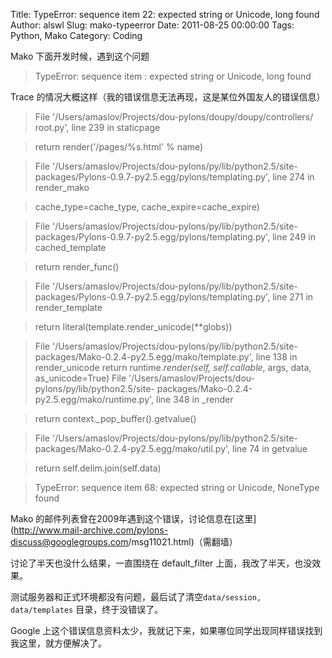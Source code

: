 Title: TypeError: sequence item 22: expected string or Unicode, long found
Author: alswl
Slug: mako-typeerror
Date: 2011-08-25 00:00:00
Tags: Python, Mako
Category: Coding

Mako 下面开发时候，遇到这个问题

> TypeError: sequence item : expected string or Unicode, long found

Trace 的情况大概这样（我的错误信息无法再现，这是某位外国友人的错误信息）

> File '/Users/amaslov/Projects/dou-pylons/doupy/doupy/controllers/ root.py',
line 239 in staticpage

>

> return render('/pages/%s.html' % name)

>

> File '/Users/amaslov/Projects/dou-pylons/py/lib/python2.5/site-
packages/Pylons-0.9.7-py2.5.egg/pylons/templating.py', line 274 in render_mako

>

> cache_type=cache_type, cache_expire=cache_expire)

>

> File '/Users/amaslov/Projects/dou-pylons/py/lib/python2.5/site-
packages/Pylons-0.9.7-py2.5.egg/pylons/templating.py', line 249 in
cached_template

>

> return render_func()

>

> File '/Users/amaslov/Projects/dou-pylons/py/lib/python2.5/site-
packages/Pylons-0.9.7-py2.5.egg/pylons/templating.py', line 271 in
render_template

>

> return literal(template.render_unicode(**globs))

>

> File '/Users/amaslov/Projects/dou-pylons/py/lib/python2.5/site-
packages/Mako-0.2.4-py2.5.egg/mako/template.py', line 138 in render_unicode
return runtime._render(self, self.callable_, args, data, as_unicode=True) File
'/Users/amaslov/Projects/dou-pylons/py/lib/python2.5/site-
packages/Mako-0.2.4-py2.5.egg/mako/runtime.py', line 348 in _render

>

> return context._pop_buffer().getvalue()

>

> File '/Users/amaslov/Projects/dou-pylons/py/lib/python2.5/site-
packages/Mako-0.2.4-py2.5.egg/mako/util.py', line 74 in getvalue

>

> return self.delim.join(self.data)

>

> TypeError: sequence item 68: expected string or Unicode, NoneType found

Mako 的邮件列表曾在2009年遇到这个错误，讨论信息在[这里](http://www.mail-archive.com/pylons-
discuss@googlegroups.com/msg11021.html)（需翻墙）

讨论了半天也没什么结果，一直围绕在 default_filter 上面，我改了半天，也没效果。

测试服务器和正式环境都没有问题，最后试了清空`data/session, data/templates` 目录，终于没错误了。

Google 上这个错误信息资料太少，我就记下来，如果哪位同学出现同样错误找到我这里，就方便解决了。

